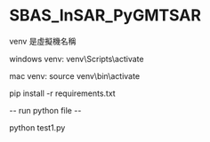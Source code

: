 # SBAS_InSAR_PyGMTSAR
 
venv 是虛擬機名稱

windows venv:
    venv\Scripts\activate
    
mac venv:
    source venv\bin\activate

pip install -r requirements.txt

-- run python file --

python test1.py 
